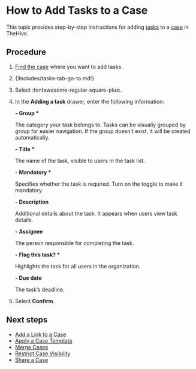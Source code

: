 # How to Add Tasks to a Case

This topic provides step-by-step instructions for adding [tasks](../tasks/about-tasks.md) to a [case](../cases/about-cases.md) in TheHive.

## Procedure

1. [Find the case](../cases/search-for-cases/find-a-case.md) where you want to add tasks.

2. {!includes/tasks-tab-go-to.md!}

3. Select :fontawesome-regular-square-plus:.

4. In the **Adding a task** drawer, enter the following information:

    **- Group \***

    The category your task belongs to. Tasks can be visually grouped by group for easier navigation. If the group doesn't exist, it will be created automatically.

    **- Title \***

    The name of the task, visible to users in the task list.

    **- Mandatory \***

    Specifies whether the task is required. Turn on the toggle to make it mandatory.

    **- Description**

    Additional details about the task. It appears when users view task details.

    **- Assignee**

    The person responsible for completing the task.

    **- Flag this task? \***

    Highlights the task for all users in the organization.

    **- Due date**

    The task’s deadline.

5. Select **Confirm**.

## Next steps

* [Add a Link to a Case](add-a-link-to-a-case.md)
* [Apply a Case Template](apply-a-case-template.md)
* [Merge Cases](merge-cases.md)
* [Restrict Case Visibility](restrict-visibility-case.md)
* [Share a Case](share-a-case.md)

